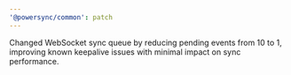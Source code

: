 ```yaml
---
'@powersync/common': patch
---
```


Changed WebSocket sync queue by reducing pending events from 10 to 1, improving known keepalive issues with minimal impact on sync performance.
